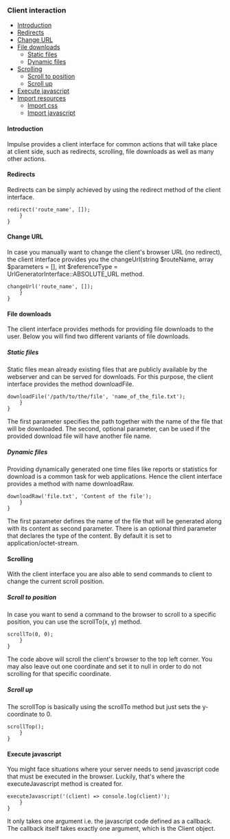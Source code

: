 <h3 class="doc-title">Client interaction</h3>

- [Introduction](#introduction)
- [Redirects](#redirects)
- [Change URL](#change-url)
- [File downloads](#file-downloads)
    - [Static files](#static-file-downloads)
    - [Dynamic files](#dynamic-file-downloads)
- [Scrolling](#scrolling)
    - [Scroll to position](#scroll-to-position)
    - [Scroll up](#scroll-up)
- [Execute javascript](#execute-javascript)
- [Import resources](#importing-resources)
    - [Import css](#import-css)
    - [Import javascript](#import-javascript)

<h4 name="introduction">Introduction</h4>

Impulse provides a client interface for common actions that will
take place at client side, such as redirects, scrolling, file downloads
as well as many other actions.

<h4><a id="redirects">Redirects</a></h4>
Redirects can be simply achieved by using the <span class="code-hint">redirect</span> 
method of the client interface.

<pre class="imp-code code-white language-php">
<code class="language-php"><?php
use Impulse\ImpulseBundle\UI\Client\ClientInterface;

class AppController extends AbstractController
{
    public function afterCreate(ClientInterface $client, Event $event)
    {
        $client->redirect('route_name', []);
    }
}</code>
</pre>

<h4><a name="change-url">Change URL</a></h4>
In case you manually want to change the client's browser URL (no redirect), the client
interface provides you the <span class="code-hint">changeUrl(string $routeName, array $parameters = [], int $referenceType = UrlGeneratorInterface::ABSOLUTE_URL</span> method.

<pre class="imp-code code-white language-php">
<code class="language-php"><?php
use Impulse\ImpulseBundle\UI\Client\ClientInterface;

class AppController extends AbstractController
{
    public function afterCreate(ClientInterface $client, Event $event)
    {
        $client->changeUrl('route_name', []);
    }
}</code>
</pre>

<h4><a name="file-downloads">File downloads</a></h4>
The client interface provides methods for providing file downloads to the user.
Below you will find two different variants of file downloads.

<h5><a name="static-file-downloads">Static files</a></h5>
Static files mean already existing files that are publicly available by the webserver
and can be served for downloads. For this purpose, the client interface provides the method
<span class="code-hint">downloadFile</span>.

<pre class="imp-code code-white language-php">
<code class="language-php"><?php
use Impulse\ImpulseBundle\UI\Client\ClientInterface;

class AppController extends AbstractController
{
    public function afterCreate(ClientInterface $client, Event $event)
    {
        $client->downloadFile('/path/to/the/file', 'name_of_the_file.txt');
    }
}</code>
</pre>

The first parameter specifies the path together with the name of the file
that will be downloaded. The second, optional parameter, can be used if the 
provided download file will have another file name.

<h5><a name="dynamic-file-downloads">Dynamic files</a></h5>
Providing dynamically generated one time files like reports or statistics for download is a common task for web applications.
Hence the client interface provides a method with name <span class="code-hint">downloadRaw</span>.

<pre class="imp-code code-white language-php">
<code class="language-php"><?php
use Impulse\ImpulseBundle\UI\Client\ClientInterface;

class AppController extends AbstractController
{
    public function afterCreate(ClientInterface $client, Event $event)
    {
        $client->downloadRaw('file.txt', 'Content of the file');
    }
}</code>
</pre>

The first parameter defines the name of the file that will be generated
along with its content as second parameter. There is an optional third parameter
that declares the type of the content. By default it is set to <span class="code-hint">application/octet-stream</span>.

<h4><a name="scrolling">Scrolling</a></h4>
With the client interface you are also able to send commands to client to change the current scroll position.

<h5><a name="scroll-to-position">Scroll to position</a></h5>
In case you want to send a command to the browser to scroll to a specific position,
you can use the <span class="code-hint">scrollTo(x, y)</span> method.

<pre class="imp-code code-white language-php">
<code class="language-php"><?php
use Impulse\ImpulseBundle\UI\Client\ClientInterface;

class AppController extends AbstractController
{
    public function afterCreate(ClientInterface $client, Event $event)
    {
        $client->scrollTo(0, 0);
    }
}</code>
</pre>

The code above will scroll the client's browser to the top left corner.
You may also leave out one coordinate and set it to null in order to do not
scrolling for that specific coordinate.

<h5><a name="scroll-up">Scroll up</a></h5>
The <span class="code-hint">scrollTop</span> is basically using the <span class="code-hint">scrollTo</span>
method but just sets the y-coordinate to 0.

<pre class="imp-code code-white language-php">
<code class="language-php"><?php
use Impulse\ImpulseBundle\UI\Client\ClientInterface;

class AppController extends AbstractController
{
    public function afterCreate(ClientInterface $client, Event $event)
    {
        $client->scrollTop();
    }
}</code>
</pre>

<h4><a name="execute-javascript">Execute javascript</a></h4>
You might face situations where your server needs to send javascript code
that must be executed in the browser. Luckily, that's where the
<span class="code-hint">executeJavascript</span> method is created for.

<pre class="imp-code code-white language-php">
<code class="language-php"><?php
use Impulse\ImpulseBundle\UI\Client\ClientInterface;

class AppController extends AbstractController
{
    public function afterCreate(ClientInterface $client, Event $event)
    {
        $client->executeJavascript('(client) => console.log(client)');
    }
}</code>
</pre>

It only takes one argument i.e. the javascript code defined as a callback. 
The callback itself takes exactly one argument, which is the Client object.